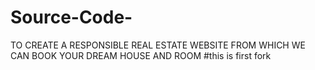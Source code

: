 # Source-Code-
TO CREATE A RESPONSIBLE REAL ESTATE WEBSITE FROM WHICH WE CAN BOOK YOUR DREAM HOUSE AND ROOM
#this is first fork
